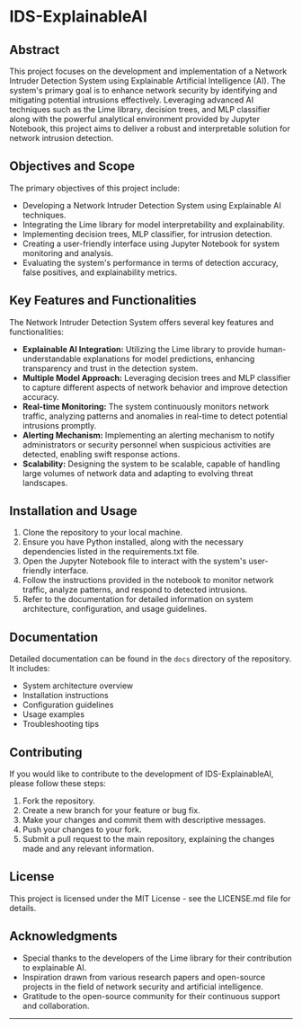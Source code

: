 # IDS-ExplainableAI

## Abstract

This project focuses on the development and implementation of a Network Intruder Detection System using Explainable Artificial Intelligence (AI). The system's primary goal is to enhance network security by identifying and mitigating potential intrusions effectively. Leveraging advanced AI techniques such as the Lime library, decision trees, and MLP classifier along with the powerful analytical environment provided by Jupyter Notebook, this project aims to deliver a robust and interpretable solution for network intrusion detection.

## Objectives and Scope

The primary objectives of this project include:

- Developing a Network Intruder Detection System using Explainable AI techniques.
- Integrating the Lime library for model interpretability and explainability.
- Implementing decision trees, MLP classifier, for intrusion detection.
- Creating a user-friendly interface using Jupyter Notebook for system monitoring and analysis.
- Evaluating the system's performance in terms of detection accuracy, false positives, and explainability metrics.

## Key Features and Functionalities

The Network Intruder Detection System offers several key features and functionalities:

- **Explainable AI Integration:** Utilizing the Lime library to provide human-understandable explanations for model predictions, enhancing transparency and trust in the detection system.
- **Multiple Model Approach:** Leveraging decision trees and MLP classifier to capture different aspects of network behavior and improve detection accuracy.
- **Real-time Monitoring:** The system continuously monitors network traffic, analyzing patterns and anomalies in real-time to detect potential intrusions promptly.
- **Alerting Mechanism:** Implementing an alerting mechanism to notify administrators or security personnel when suspicious activities are detected, enabling swift response actions.
- **Scalability:** Designing the system to be scalable, capable of handling large volumes of network data and adapting to evolving threat landscapes.

## Installation and Usage

1. Clone the repository to your local machine.
2. Ensure you have Python installed, along with the necessary dependencies listed in the requirements.txt file.
3. Open the Jupyter Notebook file to interact with the system's user-friendly interface.
4. Follow the instructions provided in the notebook to monitor network traffic, analyze patterns, and respond to detected intrusions.
5. Refer to the documentation for detailed information on system architecture, configuration, and usage guidelines.

## Documentation

Detailed documentation can be found in the `docs` directory of the repository. It includes:

- System architecture overview
- Installation instructions
- Configuration guidelines
- Usage examples
- Troubleshooting tips

## Contributing

If you would like to contribute to the development of IDS-ExplainableAI, please follow these steps:

1. Fork the repository.
2. Create a new branch for your feature or bug fix.
3. Make your changes and commit them with descriptive messages.
4. Push your changes to your fork.
5. Submit a pull request to the main repository, explaining the changes made and any relevant information.

## License

This project is licensed under the MIT License - see the LICENSE.md file for details.

## Acknowledgments

- Special thanks to the developers of the Lime library for their contribution to explainable AI.
- Inspiration drawn from various research papers and open-source projects in the field of network security and artificial intelligence.
- Gratitude to the open-source community for their continuous support and collaboration.

---
